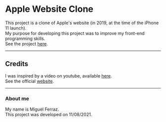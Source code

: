 # Apple Website Clone

This project is a clone of Apple's website (in 2019, at the time of the iPhone 11 launch). <br>
My purpose for developing this project was to improve my front-end programming skills.<br>
See the project [here](https://nmferraz.github.io/apple-website-clone/).

---
## Credits
I was inspired by a video on youtube, available [here](https://www.youtube.com/watch?v=DEpF1nNz1l0&t=843s).<br>
See the official [website](https://www.apple.com/).

---
### About me
My name is Miguel Ferraz.<br>
This project was developed on 11/08/2021.
